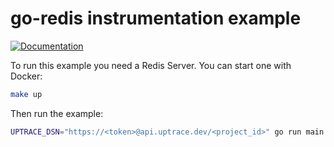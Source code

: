 # go-redis instrumentation example

[![Documentation](https://img.shields.io/badge/uptrace-documentation-informational)](https://docs.uptrace.dev/go/opentelemetry-go-redis/)

To run this example you need a Redis Server. You can start one with Docker:

```bash
make up
```

Then run the example:

```bash
UPTRACE_DSN="https://<token>@api.uptrace.dev/<project_id>" go run main.go
```
